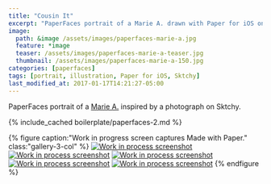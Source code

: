 ```yaml
---
title: "Cousin It"
excerpt: "PaperFaces portrait of a Marie A. drawn with Paper for iOS on an iPad."
image: 
  path: &image /assets/images/paperfaces-marie-a.jpg 
  feature: *image
  teaser: /assets/images/paperfaces-marie-a-teaser.jpg
  thumbnail: /assets/images/paperfaces-marie-a-150.jpg
categories: [paperfaces]
tags: [portrait, illustration, Paper for iOS, Sktchy]
last_modified_at: 2017-01-17T14:21:27-05:00
---
```


PaperFaces portrait of a [Marie A.](https://sktchy.com/7uxxdC) inspired by a photograph on Sktchy.

{% include_cached boilerplate/paperfaces-2.md %}

{% figure caption:"Work in progress screen captures Made with Paper." class:"gallery-3-col" %}
[![Work in process screenshot](/assets/images/paperfaces-marie-a-process-1-600.jpg)](/assets/images/paperfaces-marie-a-process-1-lg.jpg)
[![Work in process screenshot](/assets/images/paperfaces-marie-a-process-2-600.jpg)](/assets/images/paperfaces-marie-a-process-2-lg.jpg)
[![Work in process screenshot](/assets/images/paperfaces-marie-a-process-3-600.jpg)](/assets/images/paperfaces-marie-a-process-3-lg.jpg)
[![Work in process screenshot](/assets/images/paperfaces-marie-a-process-4-600.jpg)](/assets/images/paperfaces-marie-a-process-4-lg.jpg)
[![Work in process screenshot](/assets/images/paperfaces-marie-a-process-5-600.jpg)](/assets/images/paperfaces-marie-a-process-5-lg.jpg)
{% endfigure %}
